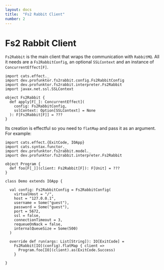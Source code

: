 ```yaml
---
layout: docs
title:  "Fs2 Rabbit Client"
number: 2
---
```


# Fs2 Rabbit Client

`Fs2Rabbit` is the main client that wraps the communication  with `RabbitMQ`. All it needs are a `Fs2RabbitConfig`, an optional `SSLContext` and an instance of `ConcurrentEffect[F]`.

```tut:book:silent
import cats.effect._
import dev.profunktor.fs2rabbit.config.Fs2RabbitConfig
import dev.profunktor.fs2rabbit.interpreter.Fs2Rabbit
import javax.net.ssl.SSLContext

object Fs2Rabbit {
  def apply[F[_]: ConcurrentEffect](
    config: Fs2RabbitConfig,
    sslContext: Option[SSLContext] = None
  ): F[Fs2Rabbit[F]] = ???
}
```

Its creation is effectful so you need to `flatMap` and pass it as an argument. For example:

```tut:book:silent
import cats.effect.{ExitCode, IOApp}
import cats.syntax.functor._
import dev.profunktor.fs2rabbit.model._
import dev.profunktor.fs2rabbit.interpreter.Fs2Rabbit

object Program {
  def foo[F[_]](client: Fs2Rabbit[F]): F[Unit] = ???
}

class Demo extends IOApp {

  val config: Fs2RabbitConfig = Fs2RabbitConfig(
    virtualHost = "/",
    host = "127.0.0.1",
    username = Some("guest"),
    password = Some("guest"),
    port = 5672,
    ssl = false,
    connectionTimeout = 3,
    requeueOnNack = false,
    internalQueueSize = Some(500)
  )

  override def run(args: List[String]): IO[ExitCode] =
    Fs2Rabbit[IO](config).flatMap { client =>
      Program.foo[IO](client).as(ExitCode.Success)
    }

}
```


